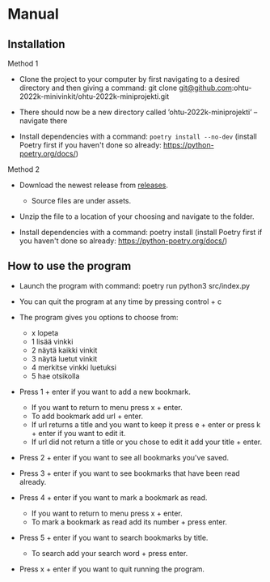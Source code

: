 # Manual

## Installation 

Method 1

- Clone the project to your computer by first navigating to a desired directory and then giving a command: git clone git@github.com:ohtu-2022k-minivinkit/ohtu-2022k-miniprojekti.git

- There should now be a new directory called ’ohtu-2022k-miniprojekti’ – navigate there

- Install dependencies with a command: `poetry install --no-dev` (install Poetry first if you haven't done so already: https://python-poetry.org/docs/)

Method 2

- Download the newest release from [releases](https://github.com/ohtu-2022k-minivinkit/ohtu-2022k-miniprojekti/releases).
  - Source files are under assets.

- Unzip the file to a location of your choosing and navigate to the folder.

- Install dependencies with a command: poetry install (install Poetry first if you haven't done so already: https://python-poetry.org/docs/)

## How to use the program

- Launch the program with command: poetry run python3 src/index.py

- You can quit the program at any time by pressing control + c

- The program gives you options to choose from: 
  - x lopeta
  - 1 lisää vinkki
  - 2 näytä kaikki vinkit
  - 3 näytä luetut vinkit
  - 4 merkitse vinkki luetuksi
  - 5 hae otsikolla

- Press 1 + enter if you want to add a new bookmark.
  - If you want to return to menu press x + enter.
  - To add bookmark add url + enter. 
  - If url returns a title and you want to keep it press e + enter or press k + enter if you want to edit it.
  - If url did not return a title or you chose to edit it add your title + enter.

- Press 2 + enter if you want to see all bookmarks you've saved.

- Press 3 + enter if you want to see bookmarks that have been read already.

- Press 4 + enter if you want to mark a bookmark as read.
  - If you want to return to menu press x + enter.
  - To mark a bookmark as read add its number + press enter.

- Press 5 + enter if you want to search bookmarks by title.
  - To search add your search word + press enter.
 
- Press x + enter if you want to quit running the program.
